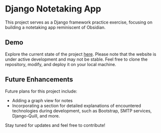# Django Notetaking App

This project serves as a Django framework practice exercise, focusing on building a notetaking app reminiscent of Obsidian.

## Demo

Explore the current state of the project [here](https://ahmedezzat.pythonanywhere.com/). Please note that the website is under active development and may not be stable. Feel free to clone the repository, modify, and deploy it on your local machine.

## Future Enhancements

Future plans for this project include:

- Adding a graph view for notes
- Incorporating a section for detailed explanations of encountered technologies during development, such as Bootstrap, SMTP services, Django-Quill, and more.

Stay tuned for updates and feel free to contribute!
